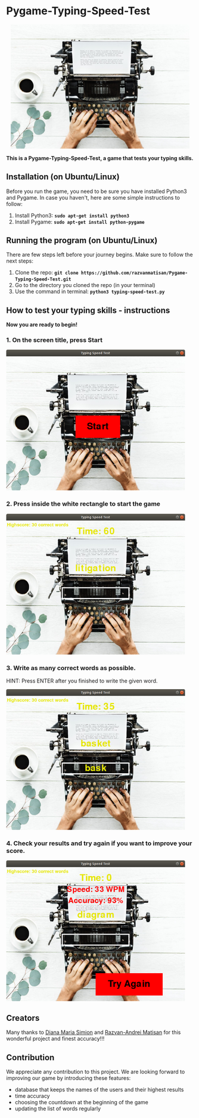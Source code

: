 # Pygame-Typing-Speed-Test
<p align="center">
<img src="background.jpeg" width="480">
</p>

__This is a Pygame-Typing-Speed-Test, a game that tests your typing skills.__

## Installation (on Ubuntu/Linux)

Before you run the game, you need to be sure you have installed Python3 and Pygame. In case you haven't, here are some simple instructions to follow: 

 1. Install Python3:  __`sudo apt-get install python3`__
 2. Install Pygame: __`sudo apt-get install python-pygame`__


## Running the program (on Ubuntu/Linux)

There are few steps left before your journey begins. Make sure to follow the next steps: 

 1. Clone the repo: __`git clone https://github.com/razvanmatisan/Pygame-Typing-Speed-Test.git`__
 2. Go to the directory you cloned the repo (in your terminal)
 3. Use the command in terminal: __`python3 typing-speed-test.py`__


## How to test your typing skills - instructions

__Now you are ready to begin!__ 


### 1. On the screen title, press Start


<p align="left">
<img src="Screenshots/START.png" width="480">
</p>


### 2. Press inside the white rectangle to start the game

<p align="left">
<img src="Screenshots/before_game.png" width="480">
</p>


### 3. Write as many correct words as possible.
   HINT: Press ENTER after you finished to write the given word.

<p align="left">
<img src="Screenshots/GAME_PLAY.png" width="480">
</p>


### 4. Check your results and try again if you want to improve your score.

<p align="left">
<img src="Screenshots/Final_game.png" width="480">
</p>


## Creators

Many thanks to [Diana Maria Simion](https://github.com/dianasimion) and [Razvan-Andrei Matisan](https://github.com/razvanmatisan) for this wonderful project and finest accuracy!!!

## Contribution

We appreciate any contribution to this project. We are looking forward to improving our game by introducing these features:

+ database that keeps the names of the users and their highest results
+ time accuracy
+ choosing the countdown at the beginning of the game
+ updating the list of words regularly

